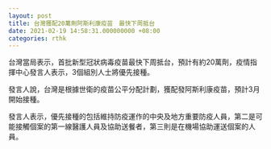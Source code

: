```yaml
---
layout: post
title: 台灣獲配20萬劑阿斯利康疫苗　最快下周抵台
date: 2021-02-19 14:58:31.000000000 +08:00
categories: rthk
---
```


台灣當局表示，首批新型冠狀病毒疫苗最快下周抵台，預計有約20萬劑，疫情指揮中心發言人表示，3個組別人士將優先接種。

發言人說，台灣是根據世衛的疫苗公平分配計劃，獲配發阿斯利康疫苗，預計3月開始接種。

發言人表示，優先接種的包括維持防疫運作的中央及地方重要防疫人員，第二是可能接觸個案的第一線醫護人員及協助送餐者，第三則是在機場協助運送個案的人員。
